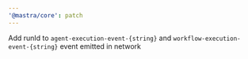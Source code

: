 ```yaml
---
'@mastra/core': patch
---
```


Add runId to `agent-execution-event-{string}` and `workflow-execution-event-{string}` event emitted in network
